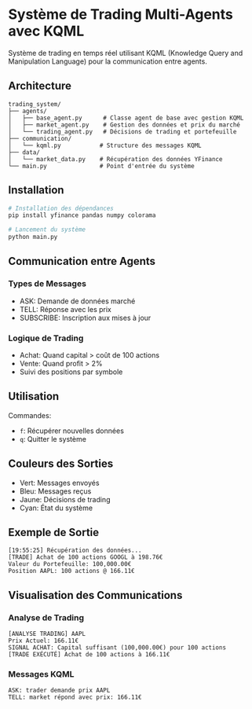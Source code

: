 # Système de Trading Multi-Agents avec KQML

Système de trading en temps réel utilisant KQML (Knowledge Query and Manipulation Language) pour la communication entre agents.

## Architecture

```
trading_system/
├── agents/
│   ├── base_agent.py      # Classe agent de base avec gestion KQML
│   ├── market_agent.py    # Gestion des données et prix du marché
│   └── trading_agent.py   # Décisions de trading et portefeuille
├── communication/
│   └── kqml.py           # Structure des messages KQML
├── data/
│   └── market_data.py    # Récupération des données YFinance
└── main.py               # Point d'entrée du système
```

## Installation

```bash
# Installation des dépendances
pip install yfinance pandas numpy colorama

# Lancement du système
python main.py
```

## Communication entre Agents

### Types de Messages
- ASK: Demande de données marché
- TELL: Réponse avec les prix
- SUBSCRIBE: Inscription aux mises à jour

### Logique de Trading
- Achat: Quand capital > coût de 100 actions
- Vente: Quand profit > 2%
- Suivi des positions par symbole

## Utilisation

Commandes:
- `f`: Récupérer nouvelles données
- `q`: Quitter le système

## Couleurs des Sorties
- Vert: Messages envoyés
- Bleu: Messages reçus
- Jaune: Décisions de trading
- Cyan: État du système

## Exemple de Sortie
```
[19:55:25] Récupération des données...
[TRADE] Achat de 100 actions GOOGL à 198.76€
Valeur du Portefeuille: 100,000.00€
Position AAPL: 100 actions @ 166.11€
```

## Visualisation des Communications

### Analyse de Trading
```
[ANALYSE TRADING] AAPL
Prix Actuel: 166.11€
SIGNAL ACHAT: Capital suffisant (100,000.00€) pour 100 actions
[TRADE EXÉCUTÉ] Achat de 100 actions à 166.11€
```

### Messages KQML
```
ASK: trader demande prix AAPL
TELL: market répond avec prix: 166.11€
```
